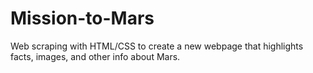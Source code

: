 # Mission-to-Mars
Web scraping with HTML/CSS to create a new webpage that highlights facts, images, and other info about Mars.
